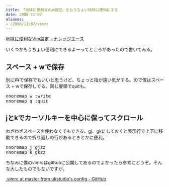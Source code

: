 ```yaml
---
title: 「地味に便利なVim設定」をもうちょい地味に便利にする
date: 2008-11-07
aliases:
- /2008/11/07/vimrc
---
```

<a href="http://blog.blueblack.net/item_317">地味に便利なVim設定 - ナレッジエース</a>

いくつかもうちょい便利にできるよーってところがあったので書いてみる。

<h2>スペース + wで保存</h2>
別に¥¥で保存でもいいと思うけど、ちょっと指が遠い気がする。ので僕はスペース + wで保存してる。同じ要領でquitも。
<pre lang="vim">
nnoremap <space>w :<c-u>write<cr>
nnoremap <space>q :<c-u>quit<cr>
</pre>

<h2>jとkでカーソルキーを中心に保ってスクロール</h2>
わざわざスペースを使わなくてもできる。gj、gkにしておくと表示行で上下に移動できるので折り返しの行があるときとかに便利。
<pre lang="vim">
nnoremap j gjzz
nnoremap k gkzz
</pre>

ちなみに僕のvimrcはgithubに公開してあるのでよかったら参考にどうぞ。そんな大したものでもないですが。

<a href="http://github.com/ukstudio/config/tree/master">.vimrc at master from ukstudio's config - GitHub</a>